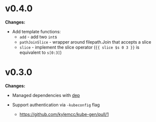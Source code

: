 # v0.4.0

**Changes:**

* Add template functions:
    * `add` - add two `int`s
    * `pathJoinSlice` - wrapper around filepath.Join that accepts a slice
    * `slice` - implement the slice operator (`{{ slice $s 0 3 }}` is equivalent to `s[0:3]`)


# v0.3.0

**Changes:**

* Managed dependencies with [dep](https://github.com/golang/dep)

* Support authentication via `-kubeconfig` flag

    * https://github.com/kylemcc/kube-gen/pull/1
